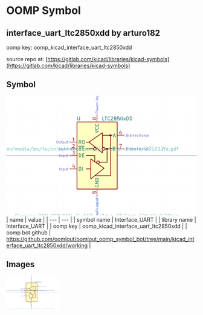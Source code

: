 # OOMP Symbol  
## interface_uart_ltc2850xdd  by arturo182  
  
oomp key: oomp_kicad_interface_uart_ltc2850xdd  
  
source repo at: [https://gitlab.com/kicad/libraries/kicad-symbols](https://gitlab.com/kicad/libraries/kicad-symbols)  
## Symbol  
  
[![working.png](working_600.png)](working.png)  
| name | value | 
| --- | --- | 
| symbol name | Interface_UART | 
| library name | Interface_UART | 
| oomp key | oomp_kicad_interface_uart_ltc2850xdd | 
| oomp bot github | https://github.com/oomlout/oomlout_oomp_symbol_bot/tree/main/kicad_interface_uart_ltc2850xdd/working | 
## Images  
  
[![working.png](working_140.png)](working.png)  
